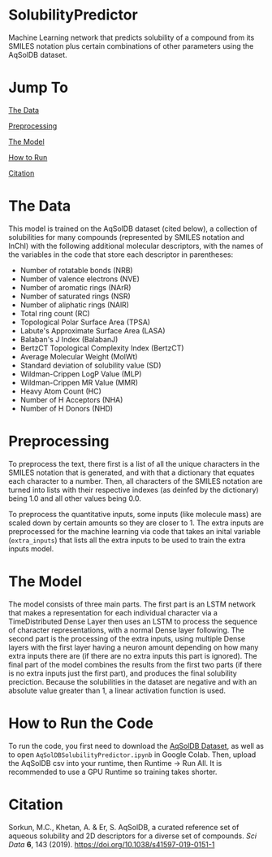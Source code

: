 # SolubilityPredictor
Machine Learning network that predicts solubility of a compound from its SMILES notation plus certain combinations of other parameters using the AqSolDB dataset.

# Jump To

[The Data](#the-data)

[Preprocessing](#preprocessing)

[The Model](#the-model)

[How to Run](#how-to-run-the-code)

[Citation](#citation)

# The Data

This model is trained on the AqSolDB dataset (cited below), a collection of solubilities for many compounds (represented by SMILES notation and InChI) with the following additional molecular descriptors, with the names of the variables in the code that store each descriptor in parentheses:
- Number of rotatable bonds (NRB)
- Number of valence electrons (NVE)
- Number of aromatic rings (NArR)
- Number of saturated rings (NSR)
- Number of aliphatic rings (NAlR)
- Total ring count (RC)
- Topological Polar Surface Area (TPSA)
- Labute's Approximate Surface Area (LASA)
- Balaban's J Index (BalabanJ)
- BertzCT Topological Complexity Index (BertzCT)
- Average Molecular Weight (MolWt)
- Standard deviation of solubility value (SD)
- Wildman-Crippen LogP Value (MLP)
- Wildman-Crippen MR Value (MMR)
- Heavy Atom Count (HC)
- Number of H Acceptors (NHA)
- Number of H Donors (NHD)

# Preprocessing

To preprocess the text, there first is a list of all the unique characters in the SMILES notation that is generated, and with that a dictionary that equates each character to a number. Then, all characters of the SMILES notation are turned into lists with their respective indexes (as deinfed by the dictionary) being 1.0 and all other values being 0.0. 

To preprocess the quantitative inputs, some inputs (like molecule mass) are scaled down by certain amounts so they are closer to 1. The extra inputs are preprocessed for the machine learning via code that takes an inital variable (<code>extra_inputs</code>) that lists all the extra inputs to be used to train the extra inputs model. 

# The Model

The model consists of three main parts. The first part is an LSTM network that makes a representation for each individual character via a TimeDistributed Dense Layer then uses an LSTM to process the sequence of character representations, with a normal Dense layer following. The second part is the processing of the extra inputs, using multiple Dense layers with the first layer having a neuron amount depending on how many extra inputs there are (if there are no extra inputs this part is ignored). The final part of the model combines the results from the first two parts (if there is no extra inputs just the first part), and produces the final solubility preciction. Because the solubilities in the dataset are negative and with an absolute value greater than 1, a linear activation function is used.

# How to Run the Code

To run the code, you first need to download the <a href="https://www.kaggle.com/datasets/sorkun/aqsoldb-a-curated-aqueous-solubility-dataset">AqSolDB Dataset</a>, as well as to open <code>AqSolDBSolubilityPredictor.ipynb</code> in Google Colab. Then, upload the AqSolDB csv into your runtime, then Runtime -> Run All. It is recommended to use a GPU Runtime so training takes shorter.

# Citation

Sorkun, M.C., Khetan, A. & Er, S. AqSolDB, a curated reference set of aqueous solubility and 2D descriptors for a diverse set of compounds. *Sci Data* **6**, 143 (2019). https://doi.org/10.1038/s41597-019-0151-1
